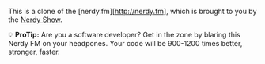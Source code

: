 This is a clone of the [nerdy.fm][http://nerdy.fm], which is brought to you by the [Nerdy Show](http://nerdyshow.com/).

:bulb: **ProTip:** Are you a software developer? Get in the zone by blaring this Nerdy FM on your headpones. Your code will be 900-1200 times better, stronger, faster.